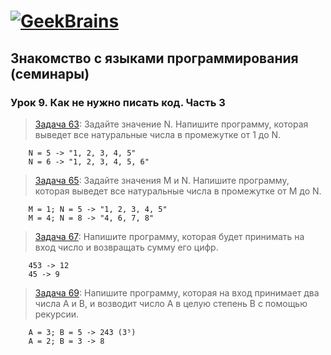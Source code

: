 ﻿# [![GeekBrains](https://frontend-scripts.hb.bizmrg.com/unique-hf/svg/logo.svg)](https://gb.ru)

## Знакомство с языками программирования (семинары)

### Урок 9. Как не нужно писать код. Часть 3

> [Задача 63](https://github.com/XYI7I/GeekBrains/blob/main/Geek/C%23/lesson9/task1/Program.cs): Задайте значение N. Напишите программу, которая выведет все натуральные числа в промежутке от 1 до N.

        N = 5 -> "1, 2, 3, 4, 5"
        N = 6 -> "1, 2, 3, 4, 5, 6"

> [Задача 65](https://github.com/XYI7I/GeekBrains/tree/main/Geek/C%23/lesson9/task2/Program.cs): Задайте значения M и N. Напишите программу, которая выведет все натуральные числа в промежутке от M до N.

        M = 1; N = 5 -> "1, 2, 3, 4, 5"
        M = 4; N = 8 -> "4, 6, 7, 8" 

> [Задача 67](https://github.com/XYI7I/GeekBrains/tree/main/Geek/C%23/lesson9/task3/Program.cs): Напишите программу, которая будет принимать на вход число и возвращать сумму его цифр.

        453 -> 12
        45 -> 9
        
> [Задача 69](https://github.com/XYI7I/GeekBrains/tree/main/Geek/C%23/lesson9/task4/Program.cs): Напишите программу, которая на вход принимает два числа A и B, и возводит число А в целую степень B с помощью рекурсии.

        A = 3; B = 5 -> 243 (3⁵)
        A = 2; B = 3 -> 8